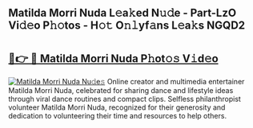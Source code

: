## Matilda Morri Nuda L𝚎a𝚔ed N𝚞𝚍e - Part-LzO Vi𝚍𝚎o P𝚑𝚘tos - H𝚘𝚝 O𝚗𝚕yf𝚊ns L𝚎a𝚔s NGQD2

# <h2><a href="http://kf66yl.oniu.top/?m=Matilda+Morri+Nuda">🔗👉 🔴 Matilda Morri Nuda P𝚑ot𝚘𝚜 V𝚒d𝚎o</a></h2>

[![Matilda Morri Nuda Nu𝚍e𝚜](https://i.imgur.com/0qMVB7G.gif)](http://kf66yl.oniu.top/?m=Matilda+Morri+Nuda)
Online creator and multimedia entertainer Matilda Morri Nuda, celebrated for sharing dance and lifestyle ideas through viral dance routines and compact clips. Selfless philanthropist volunteer Matilda Morri Nuda, recognized for their generosity and dedication to volunteering their time and resources to help others.  
